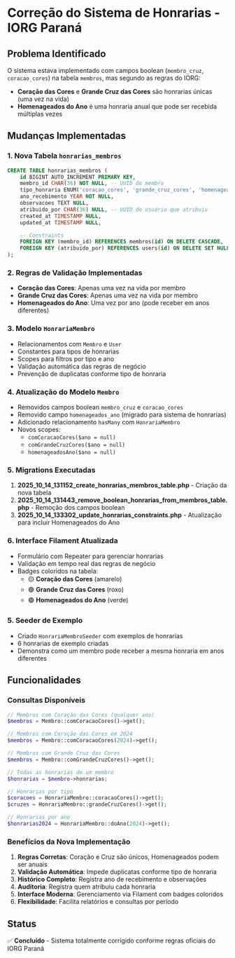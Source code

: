 # Correção do Sistema de Honrarias - IORG Paraná

## Problema Identificado

O sistema estava implementado com campos boolean (`membro_cruz`, `coracao_cores`) na tabela `membros`, mas segundo as regras do IORG:

-   **Coração das Cores** e **Grande Cruz das Cores** são honrarias únicas (uma vez na vida)
-   **Homenageados do Ano** é uma honraria anual que pode ser recebida múltiplas vezes

## Mudanças Implementadas

### 1. Nova Tabela `honrarias_membros`

```sql
CREATE TABLE honrarias_membros (
    id BIGINT AUTO_INCREMENT PRIMARY KEY,
    membro_id CHAR(36) NOT NULL, -- UUID do membro
    tipo_honraria ENUM('coracao_cores', 'grande_cruz_cores', 'homenageados_ano') NOT NULL,
    ano_recebimento YEAR NOT NULL,
    observacoes TEXT NULL,
    atribuido_por CHAR(36) NULL, -- UUID do usuário que atribuiu
    created_at TIMESTAMP NULL,
    updated_at TIMESTAMP NULL,

    -- Constraints
    FOREIGN KEY (membro_id) REFERENCES membros(id) ON DELETE CASCADE,
    FOREIGN KEY (atribuido_por) REFERENCES users(id) ON DELETE SET NULL
);
```

### 2. Regras de Validação Implementadas

-   **Coração das Cores**: Apenas uma vez na vida por membro
-   **Grande Cruz das Cores**: Apenas uma vez na vida por membro
-   **Homenageados do Ano**: Uma vez por ano (pode receber em anos diferentes)

### 3. Modelo `HonrariaMembro`

-   Relacionamentos com `Membro` e `User`
-   Constantes para tipos de honrarias
-   Scopes para filtros por tipo e ano
-   Validação automática das regras de negócio
-   Prevenção de duplicatas conforme tipo de honraria

### 4. Atualização do Modelo `Membro`

-   Removidos campos boolean `membro_cruz` e `coracao_cores`
-   Removido campo `homenageados_ano` (migrado para sistema de honrarias)
-   Adicionado relacionamento `hasMany` com `HonrariaMembro`
-   Novos scopes:
    -   `comCoracaoCores($ano = null)`
    -   `comGrandeCruzCores($ano = null)`
    -   `homenageadosAno($ano = null)`

### 5. Migrations Executadas

1. **2025_10_14_131152_create_honrarias_membros_table.php** - Criação da nova tabela
2. **2025_10_14_131443_remove_boolean_honrarias_from_membros_table.php** - Remoção dos campos boolean
3. **2025_10_14_133302_update_honrarias_constraints.php** - Atualização para incluir Homenageados do Ano

### 6. Interface Filament Atualizada

-   Formulário com Repeater para gerenciar honrarias
-   Validação em tempo real das regras de negócio
-   Badges coloridos na tabela:
    -   🟡 **Coração das Cores** (amarelo)
    -   🟣 **Grande Cruz das Cores** (roxo)
    -   🟢 **Homenageados do Ano** (verde)

### 5. Seeder de Exemplo

-   Criado `HonrariaMembroSeeder` com exemplos de honrarias
-   6 honrarias de exemplo criadas
-   Demonstra como um membro pode receber a mesma honraria em anos diferentes

## Funcionalidades

### Consultas Disponíveis

```php
// Membros com Coração das Cores (qualquer ano)
$membros = Membro::comCoracaoCores()->get();

// Membros com Coração das Cores em 2024
$membros = Membro::comCoracaoCores(2024)->get();

// Membros com Grande Cruz das Cores
$membros = Membro::comGrandeCruzCores()->get();

// Todas as honrarias de um membro
$honrarias = $membro->honrarias;

// Honrarias por tipo
$coracoes = HonrariaMembro::coracaoCores()->get();
$cruzes = HonrariaMembro::grandeCruzCores()->get();

// Honrarias por ano
$honrarias2024 = HonrariaMembro::doAno(2024)->get();
```

### Benefícios da Nova Implementação

1. **Regras Corretas**: Coração e Cruz são únicos, Homenageados podem ser anuais
2. **Validação Automática**: Impede duplicatas conforme tipo de honraria
3. **Histórico Completo**: Registra ano de recebimento e observações
4. **Auditoria**: Registra quem atribuiu cada honraria
5. **Interface Moderna**: Gerenciamento via Filament com badges coloridos
6. **Flexibilidade**: Facilita relatórios e consultas por período

## Status

✅ **Concluído** - Sistema totalmente corrigido conforme regras oficiais do IORG Paraná
